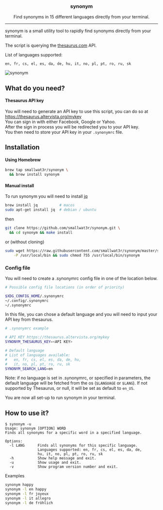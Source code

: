 <h3 align="center">synonym</h3>
<p align="center">Find synonyms in 15 different languages directly from your terminal.</p>

---

synonym is a small utility tool to rapidly find synonyms directly
from your terminal.

The script is querying the [thesaurus.com](https://www.thesaurus.com/) 
API.  

List of languages supported: 
```
en, fr, cs, el, es, da, de, hu, it, no, pl, pt, ro, ru, sk
```

![synonym](https://i.imgur.com/Fi88TEI.gif)  

## What do you need?

#### Thesaurus API key
You will need to generate an API key to use this script, you can
do so at https://thesaurus.altervista.org/mykey  
You can sign in with either Facebook, Google or Yahoo.  
After the sign in process you will be redirected you to your API key.  
You then need to store your API key in your `.synonymrc` file.  

## Installation

#### Using Homebrew  

```sh
brew tap smallwat3r/synonym \
  && brew install synonym
```

#### Manual install

To run synonym you will need to install 
[jq](https://stedolan.github.io/jq/download) 
```sh
brew install jq          # macos
sudo apt-get install jq  # debian / ubuntu
```

then
```sh
git clone https://github.com/smallwat3r/synonym.git \
  && cd synonym && make install
```
or (without cloning)  
```sh
sudo wget https://raw.githubusercontent.com/smallwat3r/synonym/master/synonym \
    -P /usr/local/bin && sudo chmod 755 /usr/local/bin/synonym
```

### Config file
You will need to create a .synonymrc config file in one of the location below.  
```sh
# Possible config file locations (in order of priority)

$XDG_CONFIG_HOME/.synonymrc
~/.config/.synonymrc
~/.synonymrc
```

In this file, you can chose a default language and you will need to input your API 
key from thesaurus.

```sh
# .synonymrc example

# API KEY https://thesaurus.altervista.org/mykey
SYNONYM_THESAURUS_KEY=<API KEY>

# Default language
# List of languages available:
#   en, fr, cs, el, es, da, de, hu,
#   it, no, pl, pt, ro, ru, sk
SYNONYM_SEARCH_LANG=en
```
Note: if no language is set in .synonymrc, or specified in parameters, the default language 
will be fetched from the os (`$LANGUAGE` or `$LANG`). If not supported by Thesaurus, or
null, it will be set as default to `en_US`.  

You are now all set-up to run synonym in your terminal.  

## How to use it?

```console
$ synonym -u
Usage: synonym [OPTION] WORD
Finds all synonyms for a specific word in a specified language.

Options:
  -l LANG      Finds all synonyms for this specific language.
               Languages supported: en, fr, cs, el, es, da, de,
               hu, it, no, pl, pt, ro, ru, sk
  -h           Show help message and exit.
  -u           Show usage and exit.
  -v           Show program version number and exit.
```

Examples  
```sh
synonym happy
synonym -l en happy
synonym -l fr joyeux
synonym -l it allegro 
synonym -l de fröhlich 
```
